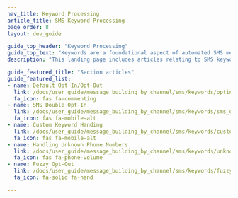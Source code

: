 ```yaml
---
nav_title: Keyword Processing
article_title: SMS Keyword Processing
page_order: 8
layout: dev_guide

guide_top_header: "Keyword Processing"
guide_top_text: "Keywords are a foundational aspect of automated SMS messaging. With keywords, your users can message a preset list of single-word commands that do some action, such as opting in and out of receiving SMS messages. With Braze, you can also set custom keywords and turn on fuzzy opt-out to further tailor your user journey. <br><br> These articles cover how Braze approaches keyword processing and management and some best practices."
description: "This landing page includes articles relating to SMS keyword processing such as opt-in and opt-out keywords, custom keyword handling, how to handle unknown phone numbers, and fuzzy opt-out."

guide_featured_title: "Section articles"
guide_featured_list:
- name: Default Opt-In/Opt-Out
  link: /docs/user_guide/message_building_by_channel/sms/keywords/optin_optout/
  fa_icon: fas fa-commenting
- name: SMS Double Opt-In
  link: /docs/user_guide/message_building_by_channel/sms/keywords/sms_double_opt_in/
  fa_icon: fas fa-mobile-alt
- name: Custom Keyword Handing
  link: /docs/user_guide/message_building_by_channel/sms/keywords/custom_keyword_handling/
  fa_icon: fas fa-mobile-alt
- name: Handling Unknown Phone Numbers
  link: /docs/user_guide/message_building_by_channel/sms/keywords/unknown_phone_numbers/
  fa_icon: fas fa-phone-volume
- name: Fuzzy Opt-Out
  link: /docs/user_guide/message_building_by_channel/sms/keywords/fuzzy_opt_out/
  fa_icon: fa-solid fa-hand

---
```

<br><br>
